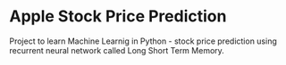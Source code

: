 # Apple Stock Price Prediction
Project to learn Machine Learnig in Python - stock price prediction using recurrent neural network called Long Short Term Memory.
